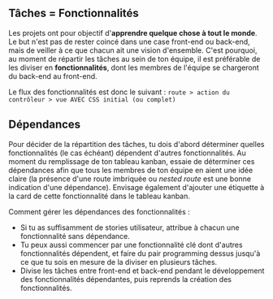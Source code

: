 ## Tâches = Fonctionnalités

Les projets ont pour objectif d'**apprendre quelque chose à tout le monde**. Le but n'est pas de rester coincé dans une case front-end ou back-end, mais de veiller à ce que chacun ait une vision d'ensemble. C'est pourquoi, au moment de répartir les tâches au sein de ton équipe, il est préférable de les diviser en **fonctionnalités**, dont les membres de l'équipe se chargeront du back-end au front-end.

Le flux des fonctionnalités est donc le suivant :
`route > action du contrôleur > vue AVEC CSS initial (ou complet)`

## Dépendances

Pour décider de la répartition des tâches, tu dois d'abord déterminer quelles fonctionnalités (le cas échéant) dépendent d'autres fonctionnalités.
Au moment du remplissage de ton tableau kanban, essaie de déterminer ces dépendances afin que tous les membres de ton équipe en aient une idée claire (la présence d'une route imbriquée ou _nested route_ est une bonne indication d'une dépendance). Envisage également d'ajouter une étiquette à la card de cette fonctionnalité dans le tableau kanban.

Comment gérer les dépendances des fonctionnalités :
- Si tu as suffisamment de stories utilisateur, attribue à chacun une fonctionnalité sans dépendance.
- Tu peux aussi commencer par une fonctionnalité clé dont d'autres fonctionnalités dépendent, et faire du pair programming dessus jusqu'à ce que tu sois en mesure de la diviser en plusieurs tâches.
- Divise les tâches entre front-end et back-end pendant le développement des fonctionnalités dépendantes, puis reprends la création des fonctionnalités.
